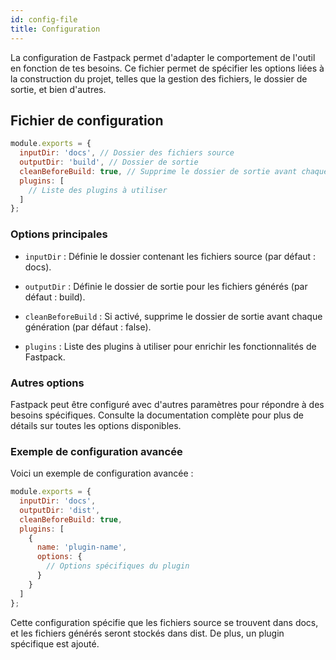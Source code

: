 ```yaml
---
id: config-file
title: Configuration
---
```


La configuration de Fastpack permet d'adapter le comportement de l'outil en fonction de tes besoins. Ce fichier permet de spécifier les options liées à la construction du projet, telles que la gestion des fichiers, le dossier de sortie, et bien d'autres.

## Fichier de configuration

```js
module.exports = {
  inputDir: 'docs', // Dossier des fichiers source
  outputDir: 'build', // Dossier de sortie
  cleanBeforeBuild: true, // Supprime le dossier de sortie avant chaque build
  plugins: [
    // Liste des plugins à utiliser
  ]
};
```

### Options principales

- `inputDir` : Définie le dossier contenant les fichiers source (par défaut : docs).

- `outputDir` : Définie le dossier de sortie pour les fichiers générés (par défaut : build).

- `cleanBeforeBuild` : Si activé, supprime le dossier de sortie avant chaque génération (par défaut : false).

- `plugins` : Liste des plugins à utiliser pour enrichir les fonctionnalités de Fastpack.

### Autres options

Fastpack peut être configuré avec d'autres paramètres pour répondre à des besoins spécifiques. Consulte la documentation complète pour plus de détails sur toutes les options disponibles.

### Exemple de configuration avancée

Voici un exemple de configuration avancée :

```js
module.exports = {
  inputDir: 'docs',
  outputDir: 'dist',
  cleanBeforeBuild: true,
  plugins: [
    {
      name: 'plugin-name',
      options: {
        // Options spécifiques du plugin
      }
    }
  ]
};
```

Cette configuration spécifie que les fichiers source se trouvent dans docs, et les fichiers générés seront stockés dans dist. De plus, un plugin spécifique est ajouté.
